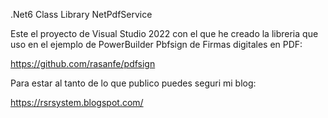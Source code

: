 .Net6 Class Library NetPdfService

Este el proyecto de Visual Studio 2022 con el que he creado la libreria que uso en el ejemplo de PowerBuilder Pbfsign de Firmas digitales en PDF:

https://github.com/rasanfe/pdfsign

Para estar al tanto de lo que publico puedes seguri mi blog:

https://rsrsystem.blogspot.com/
